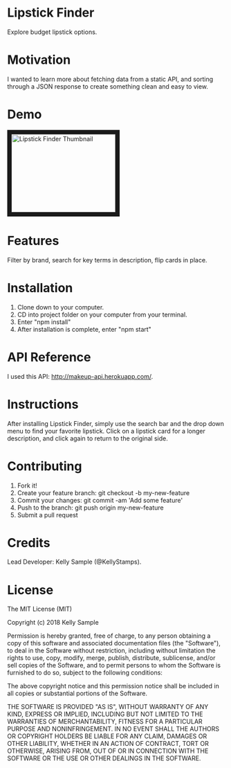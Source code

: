 # Lipstick Finder 
Explore budget lipstick options.  
# Motivation 
I wanted to learn more about fetching data from a static API, and sorting through a JSON response to create something clean and easy to view. 
# Demo
<a href="https://www.youtube.com/watch?v=Riu_P4xfWLU" target="_blank"><img src="http://img.youtube.com/vi/Riu_P4xfWLU/0.jpg" 
alt="Lipstick Finder Thumbnail" width="240" height="180" border="10" /></a>

# Features 
Filter by brand, search for key terms in description, flip cards in place.
# Installation 
1. Clone down to your computer. 
2. CD into project folder on your computer from your terminal.
3. Enter "npm install"
4. After installation is complete, enter "npm start"
# API Reference 
I used this API: http://makeup-api.herokuapp.com/.
# Instructions
After installing Lipstick Finder, simply use the search bar and the drop down menu to find your favorite lipstick. Click on a lipstick card for a longer description, and click again to return to the original side.
# Contributing 
1. Fork it!
2. Create your feature branch: git checkout -b my-new-feature
3. Commit your changes: git commit -am 'Add some feature'
4. Push to the branch: git push origin my-new-feature
5. Submit a pull request
# Credits
Lead Developer: Kelly Sample (@KellyStamps).
# License 
The MIT License (MIT)

Copyright (c) 2018 Kelly Sample

Permission is hereby granted, free of charge, to any person obtaining a copy of this software and associated documentation files (the "Software"), to deal in the Software without restriction, including without limitation the rights to use, copy, modify, merge, publish, distribute, sublicense, and/or sell copies of the Software, and to permit persons to whom the Software is furnished to do so, subject to the following conditions:

The above copyright notice and this permission notice shall be included in all copies or substantial portions of the Software.

THE SOFTWARE IS PROVIDED "AS IS", WITHOUT WARRANTY OF ANY KIND, EXPRESS OR IMPLIED, INCLUDING BUT NOT LIMITED TO THE WARRANTIES OF MERCHANTABILITY, FITNESS FOR A PARTICULAR PURPOSE AND NONINFRINGEMENT. IN NO EVENT SHALL THE AUTHORS OR COPYRIGHT HOLDERS BE LIABLE FOR ANY CLAIM, DAMAGES OR OTHER LIABILITY, WHETHER IN AN ACTION OF CONTRACT, TORT OR OTHERWISE, ARISING FROM, OUT OF OR IN CONNECTION WITH THE SOFTWARE OR THE USE OR OTHER DEALINGS IN THE SOFTWARE.
